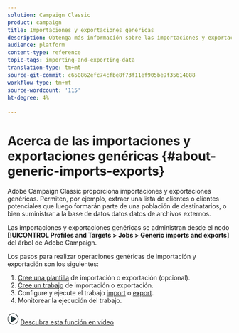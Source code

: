 ```yaml
---
solution: Campaign Classic
product: campaign
title: Importaciones y exportaciones genéricas
description: Obtenga más información sobre las importaciones y exportaciones genéricas.
audience: platform
content-type: reference
topic-tags: importing-and-exporting-data
translation-type: tm+mt
source-git-commit: c650862efc74cfbe8f73f11ef905be9f35614088
workflow-type: tm+mt
source-wordcount: '115'
ht-degree: 4%

---
```



# Acerca de las importaciones y exportaciones genéricas {#about-generic-imports-exports}

Adobe Campaign Classic proporciona importaciones y exportaciones genéricas. Permiten, por ejemplo, extraer una lista de clientes o clientes potenciales que luego formarán parte de una población de destinatarios, o bien suministrar a la base de datos datos datos de archivos externos.

Las importaciones y exportaciones genéricas se administran desde el nodo **[!UICONTROL Profiles and Targets > Jobs > Generic imports and exports]** del árbol de Adobe Campaign.

Los pasos para realizar operaciones genéricas de importación y exportación son los siguientes:

1. [Cree una plantilla](../../platform/using/creating-import-export-templates.md)  de importación o exportación (opcional).
1. [Cree un trabajo](../../platform/using/creating-import-export-jobs.md) de importación o exportación.
1. Configure y ejecute el trabajo [import](../../platform/using/executing-import-jobs.md) o [export](../../platform/using/executing-export-jobs.md).
1. [](../../platform/using/monitoring-jobs-execution.md) Monitorear la ejecución del trabajo.

![](assets/do-not-localize/how-to-video.png) [Descubra esta función en vídeo](../../platform/using/exporting-and-importing-profiles.md#import-profiles-video)
